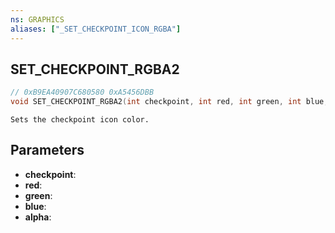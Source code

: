 ```yaml
---
ns: GRAPHICS
aliases: ["_SET_CHECKPOINT_ICON_RGBA"]
---
```

## SET_CHECKPOINT_RGBA2

```c
// 0xB9EA40907C680580 0xA5456DBB
void SET_CHECKPOINT_RGBA2(int checkpoint, int red, int green, int blue, int alpha);
```

```
Sets the checkpoint icon color.
```

## Parameters
* **checkpoint**: 
* **red**: 
* **green**: 
* **blue**: 
* **alpha**: 

